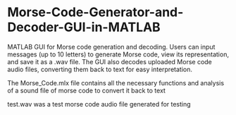 # Morse-Code-Generator-and-Decoder-GUI-in-MATLAB
MATLAB GUI for Morse code generation and decoding. Users can input messages (up to 10 letters) to generate Morse code, view its representation, and save it as a .wav file. The GUI also decodes uploaded Morse code audio files, converting them back to text for easy interpretation.

The Morse_Code.mlx file contains all the necessary functions and analysis of a sound file of morse code to convert it back to text

test.wav was a test morse code audio file generated for testing
